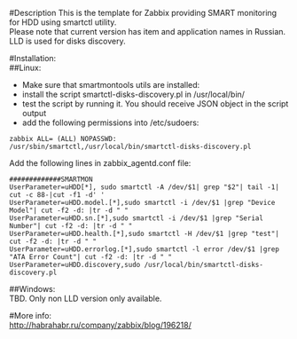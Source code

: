 #Description
This is the template for Zabbix providing SMART monitoring for HDD using smartctl utility.  
Please note that current version has item and application names in Russian.  
LLD is used for disks discovery.  

#Installation:  
##Linux:  
- Make sure that smartmontools utils are installed:
- install the script smartctl-disks-discovery.pl in /usr/local/bin/
- test the script by running it. You should receive JSON object in the script output
- add the following permissions into /etc/sudoers:  
```
zabbix ALL= (ALL) NOPASSWD: /usr/sbin/smartctl,/usr/local/bin/smartctl-disks-discovery.pl
```
Add the following lines in zabbix_agentd.conf file:  
```
#############SMARTMON
UserParameter=uHDD[*], sudo smartctl -A /dev/$1| grep "$2"| tail -1| cut -c 88-|cut -f1 -d' '
UserParameter=uHDD.model.[*],sudo smartctl -i /dev/$1 |grep "Device Model"| cut -f2 -d: |tr -d " "
UserParameter=uHDD.sn.[*],sudo smartctl -i /dev/$1 |grep "Serial Number"| cut -f2 -d: |tr -d " "
UserParameter=uHDD.health.[*],sudo smartctl -H /dev/$1 |grep "test"| cut -f2 -d: |tr -d " "
UserParameter=uHDD.errorlog.[*],sudo smartctl -l error /dev/$1 |grep "ATA Error Count"| cut -f2 -d: |tr -d " "
UserParameter=uHDD.discovery,sudo /usr/local/bin/smartctl-disks-discovery.pl
```

##Windows:  
TBD. Only non LLD version only available.  


#More info:  
http://habrahabr.ru/company/zabbix/blog/196218/  
